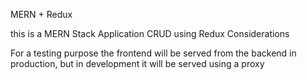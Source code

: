 
MERN + Redux

this is a MERN Stack Application CRUD using Redux
Considerations

For a testing purpose the frontend will be served from the backend in production, but in development it will be served using a proxy


